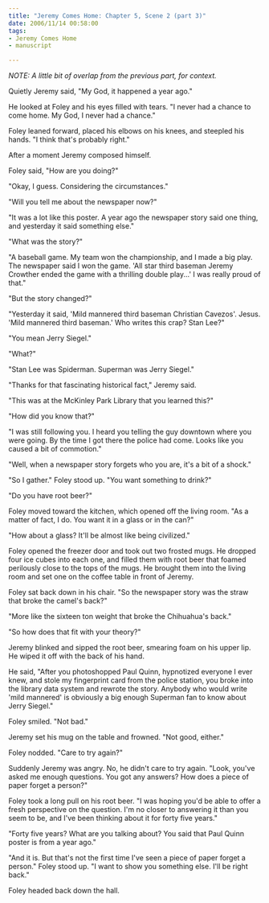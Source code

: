 ```yaml
--- 
title: "Jeremy Comes Home: Chapter 5, Scene 2 (part 3)"
date: 2006/11/14 00:58:00
tags: 
- Jeremy Comes Home
- manuscript

---
```


<em>NOTE:  A little bit of overlap from the previous part, for context.</em>

Quietly Jeremy said, "My God, it happened a  year ago."

He looked at Foley and his eyes filled with tears.  "I never had a chance to come home.  My God, I never had a chance."

Foley leaned forward, placed his elbows on his knees, and steepled his hands.  "I think that's probably right."

After a moment Jeremy composed himself.

Foley said, "How are you doing?"

"Okay, I guess.  Considering the circumstances."

"Will you tell me about the newspaper now?"

"It was a lot like this poster.  A year ago the newspaper story said one thing, and yesterday it said something else."

"What was the story?"

"A baseball game.  My team won the championship, and I made a big play.  The newspaper said I won the game.  'All star third baseman Jeremy Crowther ended the game with a thrilling double play...'  I was really proud of that."

"But the story changed?"

"Yesterday it said, 'Mild mannered third baseman Christian Cavezos'.  Jesus.  'Mild mannered third baseman.'  Who writes this crap?  Stan Lee?"

"You mean Jerry Siegel."

"What?"

"Stan Lee was Spiderman.  Superman was Jerry Siegel."

"Thanks for that fascinating historical fact," Jeremy said.

"This was at the McKinley Park Library that you learned this?"

"How did you know that?"

"I was still following you.  I heard you telling the guy downtown where you were going.  By the time I got there the police had come.  Looks like you caused a bit of commotion."

"Well, when a newspaper story forgets who you are, it's a bit of a shock."

"So I gather."  Foley stood up.  "You want something to drink?"

"Do you have root beer?"

Foley moved toward the kitchen, which opened off the living room.  "As a matter of fact, I do.  You want it in a glass or in the can?"

"How about a glass?  It'll be almost like being civilized."

Foley opened the freezer door and took out two frosted mugs.  He dropped four ice cubes into each one, and filled them with root beer that foamed perilously close to the tops of the mugs.  He brought them into the living room and set one on the coffee table in front of Jeremy.

Foley sat back down in his chair.  "So the newspaper story was the straw that broke the camel's back?"

"More like the sixteen ton weight that broke the Chihuahua's back."

"So how does that fit with your theory?"

Jeremy blinked and sipped the root beer, smearing foam on his upper lip.  He wiped it off with the back of his hand.

He said, "After you photoshopped Paul Quinn, hypnotized everyone I ever knew, and stole my fingerprint card from the police station, you broke into the library data system and rewrote the story.  Anybody who would write 'mild mannered' is obviously a big enough Superman fan to know about Jerry Siegel."

Foley smiled.  "Not bad."

Jeremy set his mug on the table and frowned.  "Not good, either."

Foley nodded.  "Care to try again?"

Suddenly Jeremy was angry.  No, he didn't care to try again.  "Look, you've asked me enough questions.  You got any answers?  How does a piece of paper forget a person?"

Foley took a long pull on his root beer.  "I was hoping you'd be able to offer a fresh perspective on the question.  I'm no closer to answering it than you seem to be, and I've been thinking about it for forty five years."

"Forty five years?  What are you talking about?  You said that Paul Quinn poster is from a year ago."

"And it is.  But that's not the first time I've seen a piece of paper forget a person."  Foley stood up.  "I want to show you something else.  I'll be right back."

Foley headed back down the hall.
